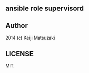 ansible role supervisord
------------------------

Author
------
2014 (c) Keiji Matsuzaki

LICENSE
-------
MIT.
